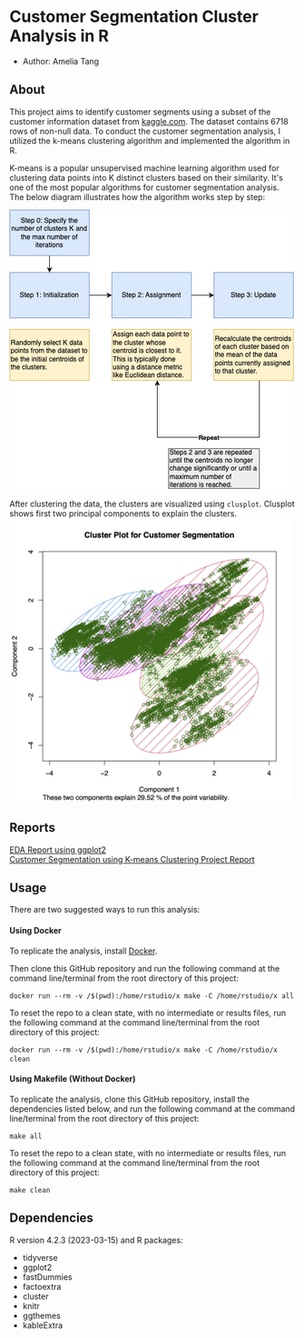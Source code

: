 # Customer Segmentation Cluster Analysis in R
- Author: Amelia Tang 

## About

This project aims to identify customer segments using a subset of the customer information dataset from [kaggle.com](https://www.kaggle.com/datasets/vetrirah/customer). The dataset contains 6718 rows of non-null data. To conduct the customer segmentation analysis, I utilized the k-means clustering algorithm and implemented the algorithm in R. 

K-means is a popular unsupervised machine learning algorithm used for clustering data points into K distinct clusters based on their similarity. It's one of the most popular algorithms for customer segmentation analysis. The below diagram illustrates how the algorithm works step by step:

![k-means](doc/kmeans_steps.png)

After clustering the data, the clusters are visualized using `clusplot`. Clusplot shows first two principal components to explain the clusters.
<br>
<img src="results/cluster_for_readme.png" alt="cluster plot" width="500">



## Reports 
[EDA Report using ggplot2](doc/Customer_Segmentation_EDA_Report.pdf)
<br>
[Customer Segmentation using K-means Clustering Project Report](doc/Customer_Segmentation_Project_Report.pdf)

## Usage

There are two suggested ways to run this analysis:

#### Using Docker
To replicate the analysis, install
[Docker](https://www.docker.com/get-started). 

Then clone this GitHub
repository and run the following command at the command line/terminal
from the root directory of this project:

    docker run --rm -v /$(pwd):/home/rstudio/x make -C /home/rstudio/x all

To reset the repo to a clean state, with no intermediate or results
files, run the following command at the command line/terminal from the
root directory of this project:

    docker run --rm -v /$(pwd):/home/rstudio/x make -C /home/rstudio/x clean
    
#### Using Makefile (Without Docker)
To replicate the analysis, clone this GitHub repository, install the
dependencies listed below, and run the following
command at the command line/terminal from the root directory of this
project:

    make all

To reset the repo to a clean state, with no intermediate or results
files, run the following command at the command line/terminal from the
root directory of this project:

    make clean

## Dependencies
R version 4.2.3 (2023-03-15) and R packages:
- tidyverse 
- ggplot2 
- fastDummies 
- factoextra 
- cluster
- knitr
- ggthemes 
- kableExtra
